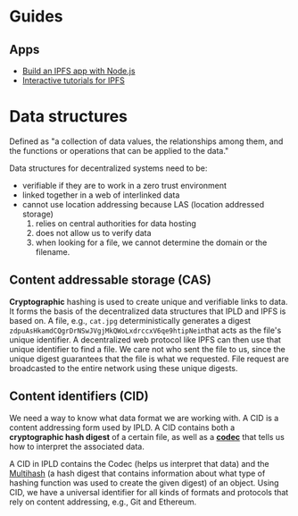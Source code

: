 # Guides

## Apps

- [Build an IPFS app with Node.js](https://www.youtube.com/watch?v=RMlo9_wfKYU)
- [Interactive tutorials for IPFS](https://proto.school/#/tutorials)

# Data structures

Defined as "a collection of data values, the relationships among them, and the functions or operations that can be applied to the data."

Data structures for decentralized systems need to be:

- verifiable if they are to work in a zero trust environment
- linked together in a web of interlinked data
- cannot use location addressing because LAS (location addressed storage)
  1. relies on central authorities for data hosting
  2. does not allow us to verify data
  3. when looking for a file, we cannot determine the domain or the filename.

## Content addressable storage (CAS)

**Cryptographic** hashing is used to create unique and verifiable links to data. It forms the basis of the decentralized data structures that IPLD and IPFS is based on. A file, e.g., `cat.jpg` deterministically generates a digest `zdpuAsHkamdCQgrDrNSwJVgjMkQWoLxdrccxV6qe9htipNein`that acts as the file's unique identifier. A decentralized web protocol like IPFS can then use that unique identifier to find a file. We care not who sent the file to us, since the unique digest guarantees that the file is what we requested. File request are broadcasted to the entire network using these unique digests. 

## Content identifiers (CID)

We need a way to know what data format we are working with. A CID is a content addressing form used by IPLD. A CID contains both a **cryptographic hash digest** of a certain file, as well as a [**codec**](https://github.com/multiformats/multicodec) that tells us how to interpret the associated data.

A CID in IPLD contains the Codec (helps us interpret that data) and the [Multihash](https://github.com/multiformats/multihash) (a hash digest that contains information about what type of hashing function was used to create the given digest) of an object. Using CID, we have a universal identifier for all kinds of formats and protocols that rely on content addressing, e.g., Git and Ethereum.
